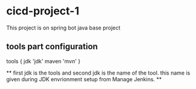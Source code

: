 # cicd-project-1
 This project is on spring bot java base project 
## tools part configuration 
 tools {
        jdk 'jdk'
        maven 'mvn'
        } </br>
       
   ** first jdk is the tools and second jdk is the name of the tool. this name is given during JDK envrionment setup from Manage Jenkins. **
 
